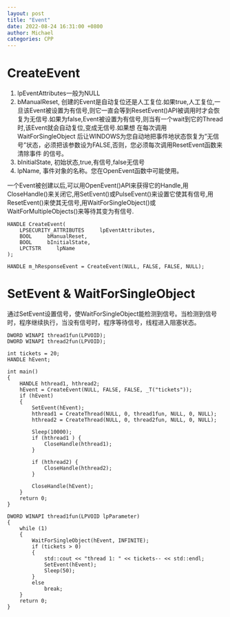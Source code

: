 ```yaml
---
layout: post
title: "Event"
date: 2022-08-24 16:31:00 +0800
author: Michael
categories: CPP
---
```


# CreateEvent
1. lpEventAttributes一般为NULL
2. bManualReset, 创建的Event是自动复位还是人工复位.如果true,人工复位,一旦该Event被设置为有信号,则它一直会等到ResetEvent()API被调用时才会恢复为无信号.如果为false,Event被设置为有信号,则当有一个wait到它的Thread时,该Event就会自动复位,变成无信号.如果想 在每次调用WaitForSingleObject 后让WINDOWS为您自动地把事件地状态恢复为”无信号”状态，必须把该参数设为FALSE,否则，您必须每次调用ResetEvent函数来清除事件 的信号。
3. bInitialState, 初始状态,true,有信号,false无信号   
4. lpName, 事件对象的名称。您在OpenEvent函数中可能使用。

一个Event被创建以后,可以用OpenEvent()API来获得它的Handle,用CloseHandle()来关闭它,用SetEvent()或PulseEvent()来设置它使其有信号,用ResetEvent()来使其无信号,用WaitForSingleObject()或WaitForMultipleObjects()来等待其变为有信号. 

	HANDLE CreateEvent(
        LPSECURITY_ATTRIBUTES     lpEventAttributes, 
        BOOL     bManualReset,                                           
        BOOL     bInitialState,                                         
        LPCTSTR     lpName       
    );   

	HANDLE m_hResponseEvent = CreateEvent(NULL, FALSE, FALSE, NULL);

# SetEvent & WaitForSingleObject
通过SetEvent设置信号，使WaitForSingleObject能检测到信号。当检测到信号时，程序继续执行，当没有信号时，程序等待信号，线程进入阻塞状态。

	DWORD WINAPI thread1fun(LPVOID);
	DWORD WINAPI thread2fun(LPVOID);
	
	int tickets = 20;
	HANDLE hEvent;
	
	int main()
	{
	    HANDLE hthread1, hthread2;
	    hEvent = CreateEvent(NULL, FALSE, FALSE, _T("tickets"));
	    if (hEvent)
	    {
	        SetEvent(hEvent);
	        hthread1 = CreateThread(NULL, 0, thread1fun, NULL, 0, NULL);
	        hthread2 = CreateThread(NULL, 0, thread2fun, NULL, 0, NULL);
	
	        Sleep(10000);
	        if (hthread1 ) {
	            CloseHandle(hthread1);
	        }
	
	        if (hthread2) {
	            CloseHandle(hthread2);
	        }
	
	        CloseHandle(hEvent);
	    }   
	    return 0;
	}
	
	DWORD WINAPI thread1fun(LPVOID lpParameter)
	{
	    while (1)
	    {
	        WaitForSingleObject(hEvent, INFINITE);
	        if (tickets > 0)
	        {
	            std::cout << "thread 1: " << tickets-- << std::endl;
	            SetEvent(hEvent);
	            Sleep(50);
	        }
	        else
	            break;        
	    }
	    return 0;
	}
